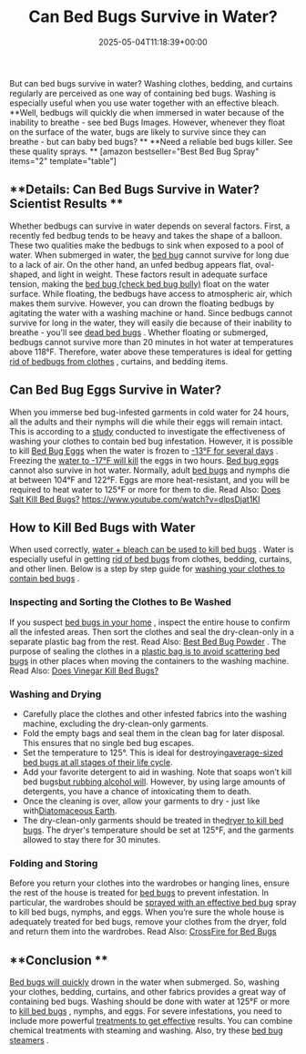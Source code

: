 ﻿---
layout: post
title: Can Bed Bugs Survive in Water?
date: '2025-05-04T11:18:39+00:00'
categories:
- Bed Bugs
- Guide
tags: []
slug: /can-bed-bugs-survive-in-water/
lastmod: 2025-05-07T12:21:26+03:00
---

But can bed bugs survive in water? Washing clothes, bedding, and curtains regularly are perceived as one way of containing bed bugs. Washing is especially useful when you use water together with an effective bleach.
**Well, bedbugs will quickly die when immersed in water because of the inability to breathe - see bed Bugs Images. However, whenever they float on the surface of the water, bugs are likely to survive since they can breathe - but can baby bed bugs? **
**Need a reliable bed bugs killer. See these quality sprays. **
[amazon bestseller="Best Bed Bug Spray" items="2" template="table"]
## **Details: Can Bed Bugs Survive in Water? Scientist Results **
Whether bedbugs can survive in water depends on several factors. First, a recently fed bedbug tends to be heavy and takes the shape of a balloon. These two qualities make the bedbugs to sink when exposed to a pool of water.
When submerged in water, the
[bed bug](https://pestpolicy.com/are-bed-bug-eggs-hard-or-soft/)
cannot survive for long due to a lack of air. On the other hand, an unfed bedbug appears flat, oval-shaped, and light in weight.
These factors result in adequate surface tension, making the
[bed bug (check bed bug bully)](https://pestpolicy.com/bed-bug-bully-review/)
float on the water surface. While floating, the bedbugs have access to atmospheric air, which makes them survive.
However, you can drown the floating bedbugs by agitating the water with a washing machine or hand. Since bedbugs cannot survive for long in the water, they will easily die because of their inability to breathe - you'll see
[dead bed bugs](https://pestpolicy.com/dead-bed-bugs/)
.
Whether floating or submerged, bedbugs cannot survive more than 20 minutes in hot water at temperatures above 118°F. Therefore, water above these temperatures is ideal for getting
[rid of bedbugs from clothes](https://pestpolicy.com/how-to-get-rid-of-fleas-on-clothes-and-bedding/)
, curtains, and bedding items.
## **Can Bed Bug Eggs Survive in Water?**
When you immerse bed bug-infested garments in cold water for 24 hours, all the adults and their nymphs will die while their eggs will remain intact.
This is according to a
[study](http://insectsinthecity.blogspot.com/2010/03/guidelines-for-killing-bed-bugs-in.html)
conducted to investigate the effectiveness of washing your clothes to contain bed bug infestation.
However, it is possible to kill
[Bed Bug Eggs](https://pestpolicy.com/bed-bug-eggs/)
when the water is frozen to
[-13°F for several days](https://academic.oup.com/jee/article/106/6/2433/2962119)
. Freezing the
[water to -17°F will kill](https://pestpolicy.com/do-water-purification-tablets-kill-viruses/)
the eggs in two hours.
[Bed bug eggs](https://pestpolicy.com/how-to-kill-bed-bug-eggs/)
cannot also survive in hot water. Normally, adult
[bed bugs](https://pestpolicy.com/what-does-bed-bug-poop-look-like/)
and nymphs die at between 104°F and 122°F. Eggs are more heat-resistant, and you will be required to heat water to 125°F or more for them to die. Read Also:
[Does Salt Kill Bed Bugs?](https://pestpolicy.com/does-salt-kill-bed-bugs/)
https://www.youtube.com/watch?v=dlpsDjat1KI
## **How to Kill Bed Bugs with Water**
When used correctly,
[water + bleach can be used to kill bed bugs](https://pestpolicy.com/does-bleach-kill-bed-bugs/)
. Water is especially useful in getting
[rid of bed bugs](https://pestpolicy.com/how-to-get-rid-of-bed-bugs-fast/)
from clothes, bedding, curtains, and other linen. Below is a step by step guide for
[washing your clothes to contain bed bugs](https://pestpolicy.com/home-remedies-for-bed-bugs/)
.
### **Inspecting and Sorting the Clothes to Be Washed**
If you suspect
[bed bugs in your home](https://pestpolicy.com/ortho-home-defense-dual-action-bed-bug-killer-review/)
, inspect the entire house to confirm all the infested areas. Then sort the clothes and seal the dry-clean-only in a separate plastic bag from the rest. Read Also:
[Best Bed Bug Powder](https://pestpolicy.com/best-bed-bug-powder/)
.
The purpose of sealing the clothes in a
[plastic bag is to avoid scattering bed bugs](https://pestpolicy.com/can-bed-bugs-climb-metal-or-plastic/)
in other places when moving the containers to the washing machine. Read Also:
[Does Vinegar Kill Bed Bugs?](https://pestpolicy.com/does-vinegar-kill-bed-bugs/)
### **Washing and Drying**
- Carefully place the clothes and other infested fabrics into the washing machine, excluding the dry-clean-only garments.
- Fold the empty bags and seal them in the clean bag for later disposal. This ensures that no single bed bug escapes.
- Set the temperature to 125°. This is ideal for destroying[average-sized bed bugs at all stages of their life cycle](https://pestpolicy.com/how-big-are-bed-bugs/).
- Add your favorite detergent to aid in washing. Note that soaps won’t kill bed bugs[but rubbing alcohol will](https://pestpolicy.com/does-rubbing-alcohol-kill-bed-bugs/). However, by using large amounts of detergents, you have a chance of intoxicating them to death.
- Once the cleaning is over, allow your garments to dry - just like with[Diatomaceous Earth](https://pestpolicy.com/does-diatomaceous-earth-kill-bed-bugs/).
- The dry-clean-only garments should be treated in the[dryer to kill bed bugs](https://pestpolicy.com/does-dryer-kill-bed-bugs/). The dryer's temperature should be set at 125°F, and the garments allowed to stay there for 30 minutes.
### **Folding and Storing**
Before you return your clothes into the wardrobes or hanging lines, ensure the rest of the house is treated for
[bed bugs](https://pestpolicy.com/what-causes-bed-bugs/)
to prevent infestation.
In particular, the wardrobes should be
[sprayed with an effective bed bug](https://pestpolicy.com/best-bed-bug-spray/)
spray to kill bed bugs, nymphs, and eggs.
When you’re sure the whole house is adequately treated for bed bugs, remove your clothes from the dryer, fold and return them into the wardrobes. Read Also:
[CrossFire for Bed Bugs](https://pestpolicy.com/crossfire-for-bed-bugs/)
## **Conclusion **
[Bed bugs will quickly](https://pestpolicy.com/do-bed-bugs-jump/)
drown in the water when submerged. So, washing your clothes, bedding, curtains, and other fabrics provides a great way of containing bed bugs. Washing should be done with water at 125°F or more to
[kill bed bugs](https://pestpolicy.com/does-lysol-kill-bed-bugs/)
, nymphs, and eggs.
For severe infestations, you need to include more powerful
[treatments to get effective](https://pestpolicy.com/soil-treatment-for-termites/)
results. You can combine chemical treatments with steaming and washing. Also, try these
[bed bug steamers](https://pestpolicy.com/best-bed-bug-steamer/)
.